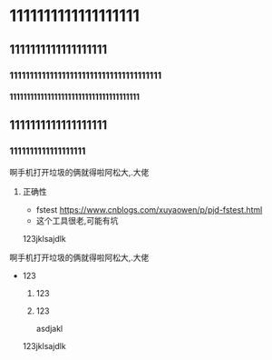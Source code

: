 
# 1111111111111111111

## 1111111111111111111

### 11111111111111111111111111111111111111

#### 11111111111111111111111111111111111111

## 1111111111111111111

### 1111111111111111111

啊手机打开垃圾的俩就得啦阿松大,.大佬

1. 正确性
   - fstest https://www.cnblogs.com/xuyaowen/p/pjd-fstest.html
   - 这个工具很老,可能有坑

   123jklsajdlk

啊手机打开垃圾的俩就得啦阿松大,.大佬

- 123
  1. 123
  2. 123

     asdjakl

  123jklsajdlk